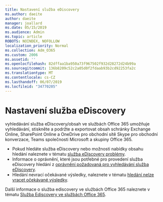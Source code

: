 ```yaml
---
title: Nastavení služba eDiscovery
ms.author: daeite
author: daeite
manager: joallard
ms.date: 05/15/2019
ms.audience: Admin
ms.topic: article
ROBOTS: NOINDEX, NOFOLLOW
localization_priority: Normal
ms.collection: Adm_O365
ms.custom: 2006
ms.assetid: ''
ms.openlocfilehash: 82dffaa1ba950a73f967502f932d28272d24b99a
ms.sourcegitcommit: 136b8209c52c2a05d0f2fdaab93b2cd92253fa2c
ms.translationtype: MT
ms.contentlocale: cs-CZ
ms.lasthandoff: 06/07/2019
ms.locfileid: "34770205"
---
```

# <a name="ediscovery-settings"></a>Nastavení služba eDiscovery

vyhledávání služba eDiscovery/obsah ve službách Office 365 umožňuje vyhledávání, stiskněte a podržte a exportovat obsah schránky Exchange Online, SharePoint Online a OneDrive pro obchodní sítě Skype pro obchodní konverzace, Teams společnosti Microsoft a skupiny Office 365.

- Pokud hledáte služba eDiscovery nebo možnosti nabídky obsahu hledání naleznete v tématu [služba eDiscovery problémy](https://docs.microsoft.com/alchemyinsights/ediscovery-issues).
- Informace o oprávnění, které jsou potřebné pro provedení služba eDiscovery hledání z [oprávnění požadovaná pro vyhledávání služba eDiscovery](https://docs.microsoft.com/alchemyinsights/permissions-required-for-ediscovery-searches).
- Hledání nevrací očekávané výsledky, naleznete v tématu [hledání nelze vracet očekávané výsledky](https://docs.microsoft.com/alchemyinsights/search-not-returning-expected-results).

Další informace o služba ediscovery ve službách Office 365 naleznete v tématu [Služba Ediscovery ve službách Office 365](https://docs.microsoft.com/office365/securitycompliance/ediscovery).
